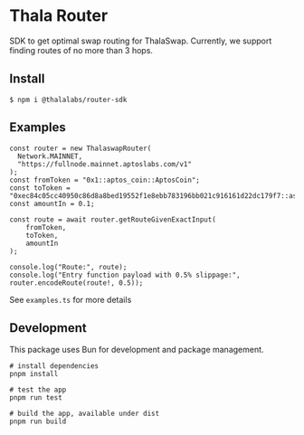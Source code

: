 # Thala Router

SDK to get optimal swap routing for ThalaSwap. Currently, we support finding routes of no more than 3 hops.

## Install

```
$ npm i @thalalabs/router-sdk
```

## Examples

```
const router = new ThalaswapRouter(
  Network.MAINNET,
  "https://fullnode.mainnet.aptoslabs.com/v1"
);
const fromToken = "0x1::aptos_coin::AptosCoin";
const toToken = "0xec84c05cc40950c86d8a8bed19552f1e8ebb783196bb021c916161d22dc179f7::asset::USDC";
const amountIn = 0.1;

const route = await router.getRouteGivenExactInput(
    fromToken,
    toToken,
    amountIn
);

console.log("Route:", route);
console.log("Entry function payload with 0.5% slippage:", router.encodeRoute(route!, 0.5));
```

See `examples.ts` for more details

## Development

This package uses Bun for development and package management.

```
# install dependencies
pnpm install

# test the app
pnpm run test

# build the app, available under dist
pnpm run build
```
